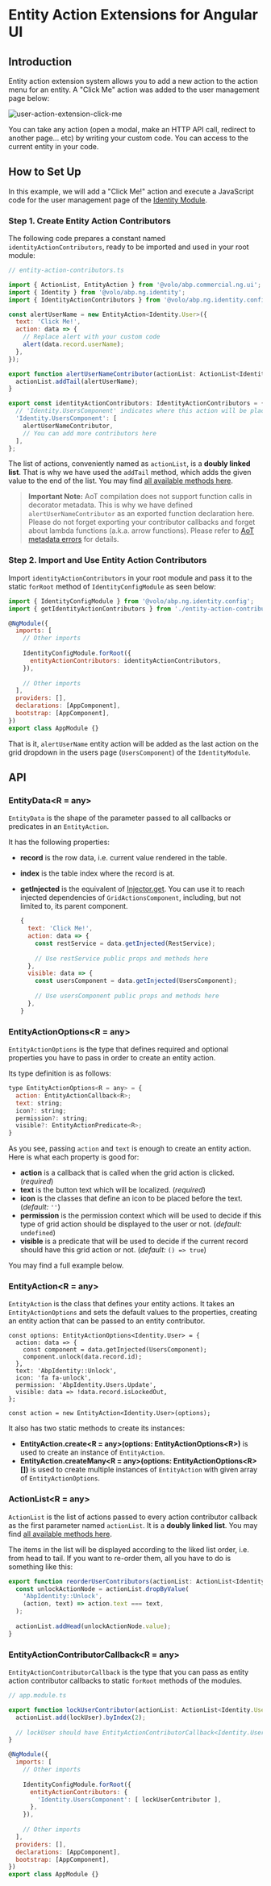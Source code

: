 # Entity Action Extensions for Angular UI

## Introduction

Entity action extension system allows you to add a new action to the action menu for an entity. A "Click Me" action was added to the user management page below:

![user-action-extension-click-me](../../images/user-action-extension-click-me.png)

You can take any action (open a modal, make an HTTP API call, redirect to another page... etc) by writing your custom code. You can access to the current entity in your code.

## How to Set Up

In this example, we will add a "Click Me!" action and execute a JavaScript code for the user management page of the [Identity Module](../../modules/identity.md).

### Step 1. Create Entity Action Contributors

The following code prepares a constant named `identityActionContributors`, ready to be imported and used in your root module:

```js
// entity-action-contributors.ts

import { ActionList, EntityAction } from '@volo/abp.commercial.ng.ui';
import { Identity } from '@volo/abp.ng.identity';
import { IdentityActionContributors } from '@volo/abp.ng.identity.config';

const alertUserName = new EntityAction<Identity.User>({
  text: 'Click Me!',
  action: data => {
    // Replace alert with your custom code
    alert(data.record.userName);
  },
});

export function alertUserNameContributor(actionList: ActionList<Identity.User>) {
  actionList.addTail(alertUserName);
}

export const identityActionContributors: IdentityActionContributors = {
  // 'Identity.UsersComponent' indicates where this action will be placed
  'Identity.UsersComponent': [
    alertUserNameContributor,
    // You can add more contributors here
  ],
};
```

The list of actions, conveniently named as `actionList`, is a **doubly linked list**. That is why we have used the `addTail` method, which adds the given value to the end of the list. You may find [all available methods here](../../Common/Utils/Linked-List).

> **Important Note:** AoT compilation does not support function calls in decorator metadata. This is why we have defined `alertUserNameContributor` as an exported function declaration here. Please do not forget exporting your contributor callbacks and forget about lambda functions (a.k.a. arrow functions). Please refer to [AoT metadata errors](https://angular.io/guide/aot-metadata-errors#function-calls-not-supported) for details.

### Step 2. Import and Use Entity Action Contributors

Import `identityActionContributors` in your root module and pass it to the static `forRoot` method of `IdentityConfigModule` as seen below:

```js
import { IdentityConfigModule } from '@volo/abp.ng.identity.config';
import { getIdentityActionContributors } from './entity-action-contributors';

@NgModule({
  imports: [
    // Other imports
    
    IdentityConfigModule.forRoot({
      entityActionContributors: identityActionContributors,
    }),
    
    // Other imports
  ],
  providers: [],
  declarations: [AppComponent],
  bootstrap: [AppComponent],
})
export class AppModule {}
```

That is it, `alertUserName` entity action will be added as the last action on the grid dropdown in the users page (`UsersComponent`) of the `IdentityModule`.

## API

### EntityData\<R = any\>

`EntityData` is the shape of the parameter passed to all callbacks or predicates in an `EntityAction`.

It has the following properties:

* **record** is the row data, i.e. current value rendered in the table.

* **index** is the table index where the record is at.

* **getInjected** is the equivalent of [Injector.get](https://angular.io/api/core/Injector#get). You can use it to reach injected dependencies of `GridActionsComponent`, including, but not limited to, its parent component.

  ```js
  {
    text: 'Click Me!',
    action: data => {
      const restService = data.getInjected(RestService);
      
      // Use restService public props and methods here
    },
    visible: data => {
      const usersComponent = data.getInjected(UsersComponent);
      
      // Use usersComponent public props and methods here
    },
  }
  ```

### EntityActionOptions\<R = any\>

`EntityActionOptions` is the type that defines required and optional properties you have to pass in order to create an entity action.

Its type definition is as follows:

```js
type EntityActionOptions<R = any> = {
  action: EntityActionCallback<R>;
  text: string;
  icon?: string;
  permission?: string;
  visible?: EntityActionPredicate<R>;
}
```

As you see, passing `action` and `text` is enough to create an entity action. Here is what each property is good for:

* **action** is a callback that is called when the grid action is clicked. (_required_)
* **text** is the button text which will be localized. (_required_)
* **icon** is the classes that define an icon to be placed before the text. (_default:_ `''`)
* **permission** is the permission context which will be used to decide if this type of grid action should be displayed to the user or not. (_default:_ `undefined`)
* **visible** is a predicate that will be used to decide if the current record should have this grid action or not. (_default:_ `() => true`)

You may find a full example below.

### EntityAction\<R = any\>

`EntityAction` is the class that defines your entity actions. It takes an `EntityActionOptions` and sets the default values to the properties, creating an entity action that can be passed to an entity contributor.

```
const options: EntityActionOptions<Identity.User> = {
  action: data => {
    const component = data.getInjected(UsersComponent);
    component.unlock(data.record.id);
  },
  text: 'AbpIdentity::Unlock',
  icon: 'fa fa-unlock',
  permission: 'AbpIdentity.Users.Update',
  visible: data => !data.record.isLockedOut,
};

const action = new EntityAction<Identity.User>(options);
```

It also has two static methods to create its instances:

* **EntityAction.create\<R = any\>\(options: EntityActionOptions\<R\>\)** is used to create an instance of `EntityAction`.
* **EntityAction.createMany\<R = any\>\(options: EntityActionOptions\<R\>\[\]\)** is used to create multiple instances of `EntityAction` with given array of `EntityActionOptions`.

### ActionList\<R = any\>

`ActionList` is the list of actions passed to every action contributor callback as the first parameter named `actionList`. It is a **doubly linked list**. You may find [all available methods here](../../Common/Utils/Linked-List).

The items in the list will be displayed according to the liked list order, i.e. from head to tail. If you want to re-order them, all you have to do is something like this:

```js
export function reorderUserContributors(actionList: ActionList<Identity.User>) {
  const unlockActionNode = actionList.dropByValue(
    'AbpIdentity::Unlock',
    (action, text) => action.text === text,
  );
  
  actionList.addHead(unlockActionNode.value);
}
```

### EntityActionContributorCallback\<R = any\>

`EntityActionContributorCallback` is the type that you can pass as entity action contributor callbacks to static `forRoot` methods of the modules.

```js
// app.module.ts

export function lockUserContributor(actionList: ActionList<Identity.User>) {
  actionList.add(lockUser).byIndex(2);
  
  // lockUser should have EntityActionContributorCallback<Identity.User> type
}

@NgModule({
  imports: [
    // Other imports
    
    IdentityConfigModule.forRoot({
      entityActionContributors: {
        'Identity.UsersComponent': [ lockUserContributor ],
      },
    }),
    
    // Other imports
  ],
  providers: [],
  declarations: [AppComponent],
  bootstrap: [AppComponent],
})
export class AppModule {}
```

